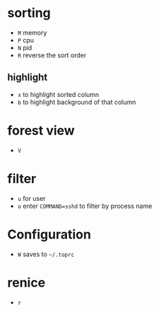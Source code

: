 # sorting
* `M` memory
* `P` cpu
* `N` pid
* `R` reverse the sort order
## highlight
* `x` to highlight sorted column
* `b` to highlight background of that column

# forest view
* `V`

# filter
* `u` for user
* `o` enter `COMMAND=sshd` to filter by process name

# Configuration
* `W` saves to `~/.toprc`

# renice
* `r`
